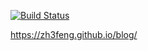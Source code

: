 [![Build Status](https://travis-ci.com/zh3feng/blog.svg?branch=master)](https://travis-ci.com/zh3feng/blog)

https://zh3feng.github.io/blog/

